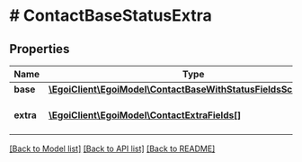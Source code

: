 # # ContactBaseStatusExtra

## Properties

Name | Type | Description | Notes
------------ | ------------- | ------------- | -------------
**base** | [**\EgoiClient\EgoiModel\ContactBaseWithStatusFieldsSchemaBase**](ContactBaseWithStatusFieldsSchemaBase.md) |  | [optional]
**extra** | [**\EgoiClient\EgoiModel\ContactExtraFields[]**](ContactExtraFields.md) | Array of the contact&#39;s extra fields | [optional]

[[Back to Model list]](../../README.md#models) [[Back to API list]](../../README.md#endpoints) [[Back to README]](../../README.md)
